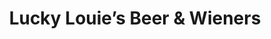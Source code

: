 ---
title: "Lucky Louie’s Beer & Wieners"
url: /erie/lucky-louies-beer-and-wieners/
shop: beverages
---